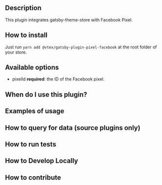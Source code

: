 ## Description

This plugin integrates gatsby-theme-store with Facebook Pixel.

## How to install

Just run `yarn add @vtex/gatsby-plugin-pixel-facebook` at the root folder of your store.

## Available options

- pixelId **required**: the ID of the Facebook pixel.

## When do I use this plugin?

## Examples of usage

## How to query for data (source plugins only)

## How to run tests

## How to Develop Locally

## How to contribute
